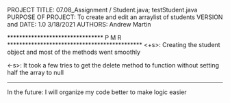 PROJECT TITLE: 07.08_Assignment / Student.java; testStudent.java
PURPOSE OF PROJECT: To create and edit an arraylist of students 
VERSION and DATE: 1.0 3/18/2021
AUTHORS: Andrew Martin

******************************** P M R *********************************************
<+s>: Creating the student object and most of the methods went smoothly
      
<-s>: It took a few tries to get the delete method to function without setting half
        the array to null
************************************************************************************
In the future: I will organize my code better to make logic easier